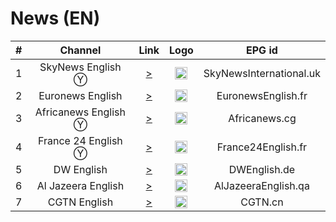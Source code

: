 <h1>News (EN)</h1>

| #   | Channel        | Link  | Logo | EPG id |
|:---:|:--------------:|:-----:|:----:|:------:|
| 1   | SkyNews English Ⓨ    | [>](https://www.youtube.com/watch?v=9Auq9mYxFEE) | <img height="20" src="https://upload.wikimedia.org/wikipedia/en/thumb/5/57/Sky_News_logo.svg/512px-Sky_News_logo.svg.png"/> | SkyNewsInternational.uk |
| 2   | Euronews English | [>](https://rakuten-euronews-1-gb.samsung.wurl.com/manifest/playlist.m3u8) | <img height="20" src="https://i.imgur.com/8MsbPCU.png"/> | EuronewsEnglish.fr |
| 3   | Africanews English Ⓨ | [>](https://www.youtube.com/c/africanews/live) | <img height="20" src="https://i.imgur.com/xocvePC.png"/> | Africanews.cg |
| 4   | France 24 English Ⓨ | [>](https://www.youtube.com/c/FRANCE24English/live) | <img height="20" src="https://i.imgur.com/61MSiq9.png"/> | France24English.fr |
| 5   | DW English  | [>](https://dwamdstream102.akamaized.net/hls/live/2015525/dwstream102/index.m3u8) | <img height="20" src="https://i.imgur.com/A1xzjOI.png"/> | DWEnglish.de |
| 6   | Al Jazeera English   | [>](https://live-hls-web-aje.getaj.net/AJE/index.m3u8) | <img height="20" src="https://i.imgur.com/BB93NQP.png"/> | AlJazeeraEnglish.qa |
| 7   | CGTN English         | [>](https://news.cgtn.com/resource/live/english/cgtn-news.m3u8) | <img height="20" src="https://i.imgur.com/fMsJYzl.png"/> | CGTN.cn |
